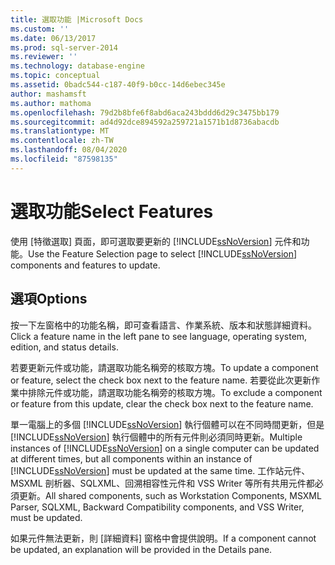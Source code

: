 ```yaml
---
title: 選取功能 |Microsoft Docs
ms.custom: ''
ms.date: 06/13/2017
ms.prod: sql-server-2014
ms.reviewer: ''
ms.technology: database-engine
ms.topic: conceptual
ms.assetid: 0badc544-c187-40f9-b0cc-14d6ebec345e
author: mashamsft
ms.author: mathoma
ms.openlocfilehash: 79d2b8bfe6f8abd6aca243bddd6d29c3475bb179
ms.sourcegitcommit: ad4d92dce894592a259721a1571b1d8736abacdb
ms.translationtype: MT
ms.contentlocale: zh-TW
ms.lasthandoff: 08/04/2020
ms.locfileid: "87598135"
---
```

# <a name="select-features"></a><span data-ttu-id="00c47-102">選取功能</span><span class="sxs-lookup"><span data-stu-id="00c47-102">Select Features</span></span>
  <span data-ttu-id="00c47-103">使用 [特徵選取] 頁面，即可選取要更新的 [!INCLUDE[ssNoVersion](../../includes/ssnoversion-md.md)] 元件和功能。</span><span class="sxs-lookup"><span data-stu-id="00c47-103">Use the Feature Selection page to select [!INCLUDE[ssNoVersion](../../includes/ssnoversion-md.md)] components and features to update.</span></span>  
  
## <a name="options"></a><span data-ttu-id="00c47-104">選項</span><span class="sxs-lookup"><span data-stu-id="00c47-104">Options</span></span>  
 <span data-ttu-id="00c47-105">按一下左窗格中的功能名稱，即可查看語言、作業系統、版本和狀態詳細資料。</span><span class="sxs-lookup"><span data-stu-id="00c47-105">Click a feature name in the left pane to see language, operating system, edition, and status details.</span></span>  
  
 <span data-ttu-id="00c47-106">若要更新元件或功能，請選取功能名稱旁的核取方塊。</span><span class="sxs-lookup"><span data-stu-id="00c47-106">To update a component or feature, select the check box next to the feature name.</span></span> <span data-ttu-id="00c47-107">若要從此次更新作業中排除元件或功能，請選取功能名稱旁的核取方塊。</span><span class="sxs-lookup"><span data-stu-id="00c47-107">To exclude a component or feature from this update, clear the check box next to the feature name.</span></span>  
  
 <span data-ttu-id="00c47-108">單一電腦上的多個 [!INCLUDE[ssNoVersion](../../includes/ssnoversion-md.md)] 執行個體可以在不同時間更新，但是 [!INCLUDE[ssNoVersion](../../includes/ssnoversion-md.md)] 執行個體中的所有元件則必須同時更新。</span><span class="sxs-lookup"><span data-stu-id="00c47-108">Multiple instances of [!INCLUDE[ssNoVersion](../../includes/ssnoversion-md.md)] on a single computer can be updated at different times, but all components within an instance of [!INCLUDE[ssNoVersion](../../includes/ssnoversion-md.md)] must be updated at the same time.</span></span> <span data-ttu-id="00c47-109">工作站元件、MSXML 剖析器、SQLXML、回溯相容性元件和 VSS Writer 等所有共用元件都必須更新。</span><span class="sxs-lookup"><span data-stu-id="00c47-109">All shared components, such as Workstation Components, MSXML Parser, SQLXML, Backward Compatibility components, and VSS Writer, must be updated.</span></span>  
  
 <span data-ttu-id="00c47-110">如果元件無法更新，則 [詳細資料] 窗格中會提供說明。</span><span class="sxs-lookup"><span data-stu-id="00c47-110">If a component cannot be updated, an explanation will be provided in the Details pane.</span></span>  
  
  
